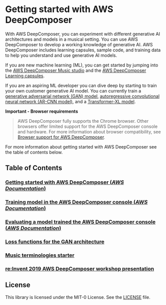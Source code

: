 # Getting started with AWS DeepComposer

With AWS DeepComposer, you can experiment with different generative AI architectures and models in a musical setting. 
You can use AWS DeepComposer to develop a working knowledge of generative AI. AWS DeepComposer includes learning capsules, 
sample code, and training data to help you understand and use generative AI models. 

If you are new machine learning (ML), you can get started by jumping into the [AWS DeepComposer Music studio](https://console.aws.amazon.com/deepcomposer/home?region=us-east-1#musicStudio)
and the [AWS DeepComposer Learning capsules](https://console.aws.amazon.com/deepcomposer/home?region=us-east-1#learningCapsules).

If you are an aspiring ML developer you can dive deep by starting to train your own customer generative AI model. You can currently 
train a [generative adversarial network (GAN) model](lab-2), [autoregressive convolutional neural network (AR-CNN model)](../ar-cnn),
and a [Transformer-XL model](../transformer-xl).

**Important - Browser requirements**
>AWS DeepComposer fully supports the Chrome browser. Other browsers offer limited support for the AWS DeepComposer 
> console and hardware. For more information about browser compatibility, see [Browser support for AWS DeepComposer](https://docs.aws.amazon.com/deepcomposer/latest/devguide/browser-support.html).

For more information about getting started with AWS DeepComposer see the table of contents below. 

## Table of Contents 

### [Getting started with AWS DeepComposer (*AWS Documentation*)](https://docs.aws.amazon.com/deepcomposer/latest/devguide/get-started.html)
### [Training model in the AWS DeepComposer console (*AWS Documentation*)](https://docs.aws.amazon.com/deepcomposer/latest/devguide/get-started-custom-model.html)
### [Evaluating a model trained the AWS DeepComposer console (*AWS Documentation*)](https://docs.aws.amazon.com/deepcomposer/latest/devguide/get-started-learn-from-pre-trained-models.html)
### [Loss functions for the GAN architecture](Loss-functions.md)
### [Music terminologies starter](Music-terminologies.md)
### [re:Invent 2019 AWS DeepComposer workshop presentation](reinvent-workshop-deck)

## License

This library is licensed under the MIT-0 License. See the [LICENSE](LICENSE) file.